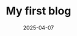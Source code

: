 ---
title: "My first blog"
date: 2025-04-07
draft: false
description: "Quick summary of the post"
---